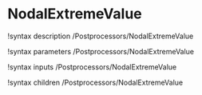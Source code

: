 <!-- MOOSE Documentation Stub: Remove this when content is added. -->

# NodalExtremeValue
!syntax description /Postprocessors/NodalExtremeValue

!syntax parameters /Postprocessors/NodalExtremeValue

!syntax inputs /Postprocessors/NodalExtremeValue

!syntax children /Postprocessors/NodalExtremeValue
